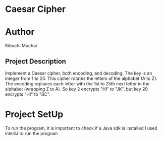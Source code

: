 # Caesar Cipher

# Author

Kibuchi Muchai
## Project Description

Implement a Caesar cipher, both encoding, and decoding.
The key is an integer from 1 to 25. This cipher rotates the letters of the alphabet (A to Z).
The encoding replaces each letter with the 1st to 25th next letter in the alphabet (wrapping Z to A).
So key 2 encrypts "HI" to "JK", but key 20 encrypts "HI" to "BC".

# Project SetUp

To run the program, it is important to check if a Java sdk is installed
I used intelliJ to run the program

